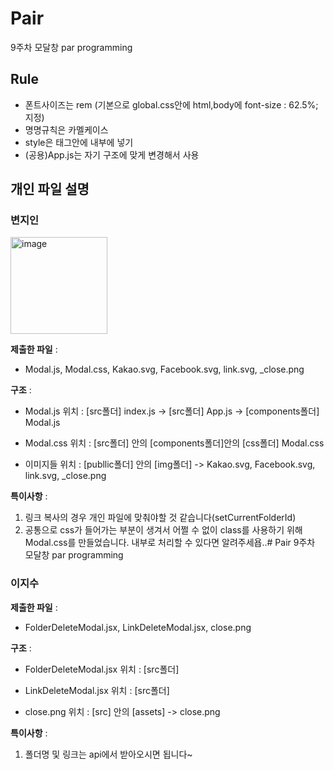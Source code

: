 # Pair
9주차 모달창 par programming

## Rule
- 폰트사이즈는 rem (기본으로 global.css안에 html,body에 font-size : 62.5%; 지정)
- 명명규칙은 카멜케이스
- style은 태그안에 내부에 넣기
- (공용)App.js는 자기 구조에 맞게 변경해서 사용
## 개인 파일 설명

### 변지인

<img width="155" alt="image" src="https://github.com/sprint-part2-team14/Pair/assets/129635857/1eeb9973-4bf5-4a74-b41d-f63e06ded9a8">


**제출한 파일** :

- Modal.js, Modal.css, Kakao.svg, Facebook.svg, link.svg, _close.png

**구조** : 

- Modal.js 위치 : [src폴더] index.js -> [src폴더] App.js -> [components폴더] Modal.js

- Modal.css 위치 : [src폴더] 안의 [components폴더]안의 [css폴더] Modal.css

- 이미지들 위치 : [publlic폴더] 안의 [img폴더] -> Kakao.svg, Facebook.svg, link.svg, _close.png

**특이사항** : 
1. 링크 복사의 경우 개인 파일에 맞춰야할 것 같습니다(setCurrentFolderId)
2. 공통으로 css가 들어가는 부분이 생겨서 어쩔 수 없이 class를 사용하기 위해 Modal.css를 만들었습니다. 내부로 처리할 수 있다면 알려주세욥..# Pair
9주차 모달창 par programming

### 이지수

**제출한 파일** :

- FolderDeleteModal.jsx, LinkDeleteModal.jsx, close.png

**구조** : 

- FolderDeleteModal.jsx 위치 : [src폴더]

- LinkDeleteModal.jsx 위치 : [src폴더]

- close.png 위치 : [src] 안의 [assets] -> close.png

**특이사항** : 
1. 폴더명 및 링크는 api에서 받아오시면 됩니다~
